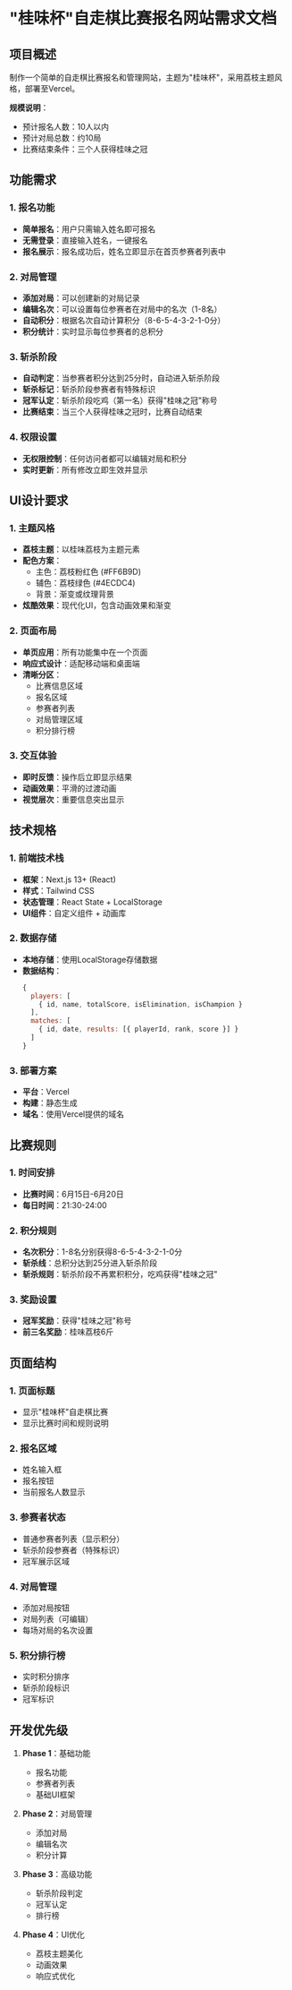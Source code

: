# "桂味杯"自走棋比赛报名网站需求文档

## 项目概述
制作一个简单的自走棋比赛报名和管理网站，主题为"桂味杯"，采用荔枝主题风格，部署至Vercel。

**规模说明**：
- 预计报名人数：10人以内
- 预计对局总数：约10局
- 比赛结束条件：三个人获得桂味之冠

## 功能需求

### 1. 报名功能
- **简单报名**：用户只需输入姓名即可报名
- **无需登录**：直接输入姓名，一键报名
- **报名展示**：报名成功后，姓名立即显示在首页参赛者列表中

### 2. 对局管理
- **添加对局**：可以创建新的对局记录
- **编辑名次**：可以设置每位参赛者在对局中的名次（1-8名）
- **自动积分**：根据名次自动计算积分（8-6-5-4-3-2-1-0分）
- **积分统计**：实时显示每位参赛者的总积分

### 3. 斩杀阶段
- **自动判定**：当参赛者积分达到25分时，自动进入斩杀阶段
- **斩杀标记**：斩杀阶段参赛者有特殊标识
- **冠军认定**：斩杀阶段吃鸡（第一名）获得"桂味之冠"称号
- **比赛结束**：当三个人获得桂味之冠时，比赛自动结束

### 4. 权限设置
- **无权限控制**：任何访问者都可以编辑对局和积分
- **实时更新**：所有修改立即生效并显示

## UI设计要求

### 1. 主题风格
- **荔枝主题**：以桂味荔枝为主题元素
- **配色方案**：
  - 主色：荔枝粉红色 (#FF6B9D)
  - 辅色：荔枝绿色 (#4ECDC4)
  - 背景：渐变或纹理背景
- **炫酷效果**：现代化UI，包含动画效果和渐变

### 2. 页面布局
- **单页应用**：所有功能集中在一个页面
- **响应式设计**：适配移动端和桌面端
- **清晰分区**：
  - 比赛信息区域
  - 报名区域  
  - 参赛者列表
  - 对局管理区域
  - 积分排行榜

### 3. 交互体验
- **即时反馈**：操作后立即显示结果
- **动画效果**：平滑的过渡动画
- **视觉层次**：重要信息突出显示

## 技术规格

### 1. 前端技术栈
- **框架**：Next.js 13+ (React)
- **样式**：Tailwind CSS
- **状态管理**：React State + LocalStorage
- **UI组件**：自定义组件 + 动画库

### 2. 数据存储
- **本地存储**：使用LocalStorage存储数据
- **数据结构**：
  ```javascript
  {
    players: [
      { id, name, totalScore, isElimination, isChampion }
    ],
    matches: [
      { id, date, results: [{ playerId, rank, score }] }
    ]
  }
  ```

### 3. 部署方案
- **平台**：Vercel
- **构建**：静态生成
- **域名**：使用Vercel提供的域名

## 比赛规则

### 1. 时间安排
- **比赛时间**：6月15日-6月20日
- **每日时间**：21:30-24:00

### 2. 积分规则
- **名次积分**：1-8名分别获得8-6-5-4-3-2-1-0分
- **斩杀线**：总积分达到25分进入斩杀阶段
- **斩杀规则**：斩杀阶段不再累积积分，吃鸡获得"桂味之冠"

### 3. 奖励设置
- **冠军奖励**：获得"桂味之冠"称号
- **前三名奖励**：桂味荔枝6斤

## 页面结构

### 1. 页面标题
- 显示"桂味杯"自走棋比赛
- 显示比赛时间和规则说明

### 2. 报名区域
- 姓名输入框
- 报名按钮
- 当前报名人数显示

### 3. 参赛者状态
- 普通参赛者列表（显示积分）
- 斩杀阶段参赛者（特殊标识）
- 冠军展示区域

### 4. 对局管理
- 添加对局按钮
- 对局列表（可编辑）
- 每场对局的名次设置

### 5. 积分排行榜
- 实时积分排序
- 斩杀阶段标识
- 冠军标识

## 开发优先级

1. **Phase 1**：基础功能
   - 报名功能
   - 参赛者列表
   - 基础UI框架

2. **Phase 2**：对局管理
   - 添加对局
   - 编辑名次
   - 积分计算

3. **Phase 3**：高级功能
   - 斩杀阶段判定
   - 冠军认定
   - 排行榜

4. **Phase 4**：UI优化
   - 荔枝主题美化
   - 动画效果
   - 响应式优化 